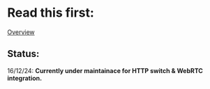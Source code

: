 # Read this first:

[Overview](./Overview.md)

## Status:
16/12/24: **Currently under maintainace for HTTP switch & WebRTC integration.**
